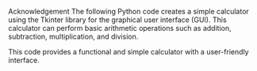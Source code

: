 Acknowledgement
The following Python code creates a simple calculator using the Tkinter library for the graphical user interface (GUI). 
This calculator can perform basic arithmetic operations such as addition, subtraction, multiplication, and division.

This code provides a functional and simple calculator with a user-friendly interface.

